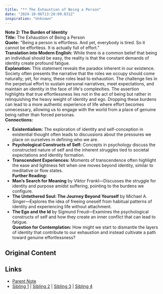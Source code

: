 ```yaml
---
title: "** The Exhaustion of Being a Person"
date: "2024-10-06T13:20:09.831Z"
inspiration: "Unknown"
---
```


  
**Note 2: The Burden of Identity**  
**Title:** The Exhaustion of Being a Person  
**Quote:** "Being a person is effortless. And yet, everybody is tired. So it cannot be effortless. It is actually full of effort."  
**Translation into Modern English:** While there is a common belief that being an individual should be easy, the reality is that the constant demands of identity create profound fatigue.  
**Explanation:** This statement reveals the paradox inherent in our existence. Society often presents the narrative that the roles we occupy should come naturally; yet, for many, these roles lead to exhaustion. The challenge lies in the perpetual effort to sustain personal narratives, meet expectations, and maintain an identity in the face of life's complexities. The assertion highlights that true effortlessness lies not in the act of being but rather in relinquishing the heavy weight of identity and ego. Dropping these burdens can lead to a more authentic experience of life where effort becomes unnecessary, allowing us to engage with the world from a place of genuine being rather than forced personas.  
**Connections:**  
- **Existentialism:** The exploration of identity and self-conception in existential thought often leads to discussions about the pressures we place on ourselves in defining who we are.  
- **Psychological Constructs of Self:** Concepts in psychology discuss the constructed nature of self and the inherent struggles tied to societal expectations and identity formation.  
- **Transcendent Experiences:** Moments of transcendence often highlight the ease and lightness felt when one moves beyond identity, similar to meditative or flow states.  
**Further Reading:**  
- **Man’s Search for Meaning** by Viktor Frankl—Discusses the struggle for identity and purpose amidst suffering, pointing to the burdens we configure.  
- **The Untethered Soul: The Journey Beyond Yourself** by Michael A. Singer—Explores the idea of freeing oneself from habitual patterns of identity and experiencing life without attachment.  
- **The Ego and the Id** by Sigmund Freud—Examines the psychological constructs of self and how they create an inner conflict that can lead to fatigue.  
**Question for Contemplation:** How might we start to dismantle the layers of identity that contribute to our exhaustion and instead cultivate a path toward genuine effortlessness?  



## Original Content



## Links

- [Parent Note](/parent-note.md)
- [Sibling 1](/zettel1.md) | [Sibling 2](/zettel2.md) | [Sibling 3](/zettel3.md) | [Sibling 4](/zettel4.md)
